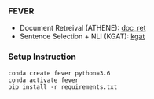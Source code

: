 ### FEVER

- Document Retreival (ATHENE): [doc_ret](/fever/doc_ret)  
- Sentence Selection + NLI (KGAT): [kgat](/fever/kgat)


### Setup Instruction

```
conda create fever python=3.6
conda activate fever
pip install -r requirements.txt
```
